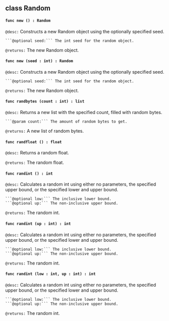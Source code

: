 ## class Random

#### ```func new () : Random```


```@desc:``` Constructs a new Random object using the optionally specified seed.

	```@optional seed:``` The int seed for the random object.
```@returns:``` The new Random object.

#### ```func new (seed : int) : Random```


```@desc:``` Constructs a new Random object using the optionally specified seed.

	```@optional seed:``` The int seed for the random object.
```@returns:``` The new Random object.

#### ```func randbytes (count : int) : list```


```@desc:``` Returns a new list with the specified count, filled with random bytes.

	```@param count:``` The amount of random bytes to get.
```@returns:``` A new list of random bytes.

#### ```func randfloat () : float```


```@desc:``` Returns a random float.

```@returns:``` The random float.

#### ```func randint () : int```


```@desc:``` Calculates a random int using either no parameters, the specified upper bound, or the specified lower and upper bound.

	```@optional low:``` The inclusive lower bound.
	```@optional up:``` The non-inclusive upper bound.
```@returns:``` The random int.

#### ```func randint (up : int) : int```


```@desc:``` Calculates a random int using either no parameters, the specified upper bound, or the specified lower and upper bound.

	```@optional low:``` The inclusive lower bound.
	```@optional up:``` The non-inclusive upper bound.
```@returns:``` The random int.

#### ```func randint (low : int, up : int) : int```


```@desc:``` Calculates a random int using either no parameters, the specified upper bound, or the specified lower and upper bound.

	```@optional low:``` The inclusive lower bound.
	```@optional up:``` The non-inclusive upper bound.
```@returns:``` The random int.

